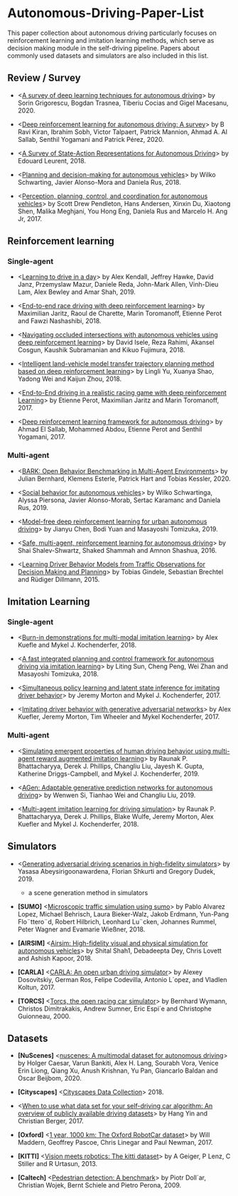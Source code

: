 # Autonomous-Driving-Paper-List

This paper collection about autonomous driving particularly focuses on reinforcement learning and imitation learning methods, which serve as decision making module in the self-driving pipeline. Papers about commonly used datasets and simulators are also included in this list.

## Review / Survey

* <[A survey of deep learning techniques for autonomous driving](https://arxiv.org/pdf/1910.07738)> by Sorin Grigorescu, Bogdan Trasnea, Tiberiu Cocias and Gigel Macesanu, 2020.

* <[Deep reinforcement learning for autonomous driving: A survey](https://arxiv.org/pdf/2002.00444)> by B Ravi Kiran, Ibrahim Sobh, Victor Talpaert, Patrick Mannion, Ahmad A. Al Sallab, Senthil Yogamani and Patrick Pérez, 2020.

* <[A Survey of State-Action Representations for Autonomous Driving](https://hal.archives-ouvertes.fr/hal-01908175/document)> by Edouard Leurent, 2018.

* <[Planning and decision-making for autonomous vehicles](https://www.annualreviews.org/doi/full/10.1146/annurev-control-060117-105157)> by Wilko Schwarting, Javier Alonso-Mora and Daniela Rus, 2018.

* <[Perception, planning, control, and coordination for autonomous vehicles](https://www.mdpi.com/2075-1702/5/1/6/pdf)> by Scott Drew Pendleton, Hans Andersen, Xinxin Du, Xiaotong Shen, Malika Meghjani, You Hong Eng, Daniela Rus and Marcelo H. Ang Jr, 2017.

## Reinforcement learning

### Single-agent

* <[Learning to drive in a day](https://arxiv.org/pdf/1807.00412.pdf%3C/p%3E%3Cp%3E)> by Alex Kendall, Jeffrey Hawke, David Janz, Przemyslaw Mazur, Daniele Reda, John-Mark Allen, Vinh-Dieu Lam, Alex Bewley and Amar Shah, 2019.

* <[End-to-end race driving with deep reinforcement learning](https://arxiv.org/pdf/1807.02371)> by Maximilian Jaritz, Raoul de Charette, Marin Toromanoff, Etienne Perot and Fawzi Nashashibi, 2018.

* <[Navigating occluded intersections with autonomous vehicles using deep reinforcement learning](https://arxiv.org/pdf/1705.01196.pdf?source=post_page)> by David Isele, Reza Rahimi, Akansel Cosgun, Kaushik Subramanian and Kikuo Fujimura, 2018.

* <[Intelligent land-vehicle model transfer trajectory planning method based on deep reinforcement learning](https://www.mdpi.com/1424-8220/18/9/2905/pdf)> by Lingli Yu, Xuanya Shao, Yadong Wei and Kaijun Zhou, 2018.

* <[End-to-End driving in a realistic racing game with deep reinforcement Learning](http://openaccess.thecvf.com/content_cvpr_2017_workshops/w5/papers/Perot_End-To-End_Driving_in_CVPR_2017_paper.pdf)> by Etienne Perot, Maximilian Jaritz and Marin Toromanoff, 2017.

* <[Deep reinforcement learning framework for autonomous driving](https://www.ingentaconnect.com/contentone/ist/ei/2017/00002017/00000019/art00012?crawler=true&mimetype=application/pdf)> by Ahmad El Sallab, Mohammed Abdou, Etienne Perot and Senthil Yogamani, 2017.


### Multi-agent

* <[BARK: Open Behavior Benchmarking in Multi-Agent Environments](https://arxiv.org/pdf/2003.02604)> by Julian Bernhard, Klemens Esterle, Patrick Hart and Tobias Kessler, 2020.

* <[Social behavior for autonomous vehicles](https://www.pnas.org/content/pnas/116/50/24972.full.pdf)> by Wilko Schwartinga, Alyssa Piersona, Javier Alonso-Morab, Sertac Karamanc and Daniela Rus, 2019.

* <[Model-free deep reinforcement learning for urban autonomous driving](https://arxiv.org/pdf/1904.09503)> by Jianyu Chen, Bodi Yuan and Masayoshi Tomizuka, 2019.

* <[Safe, multi-agent, reinforcement learning for autonomous driving](https://arxiv.org/pdf/1610.03295)> by Shai Shalev-Shwartz, Shaked Shammah and Amnon Shashua, 2016.

* <[Learning Driver Behavior Models from Traffic Observations for Decision Making and Planning](https://ieeexplore.ieee.org/stamp/stamp.jsp?tp=&arnumber=7014400)> by Tobias Gindele, Sebastian Brechtel and Rüdiger Dillmann, 2015.

## Imitation Learning

### Single-agent

* <[Burn-in demonstrations for multi-modal imitation learning](https://dl.acm.org/ft_gateway.cfm?id=3237856&type=pdf)> by Alex Kuefle and Mykel J. Kochenderfer, 2018.

* <[A fast integrated planning and control framework for autonomous driving via imitation learning](https://arxiv.org/pdf/1707.02515)> by Liting Sun, Cheng Peng, Wei Zhan and Masayoshi Tomizuka, 2018.

* <[Simultaneous policy learning and latent state inference for imitating driver behavior](https://arxiv.org/pdf/1704.05566)> by Jeremy Morton and Mykel J. Kochenderfer, 2017.

* <[Imitating driver behavior with generative adversarial networks](https://arxiv.org/pdf/1701.06699)> by Alex Kuefler, Jeremy Morton, Tim Wheeler and Mykel Kochenderfer, 2017.

### Multi-agent

* <[Simulating emergent properties of human driving behavior using multi-agent reward augmented imitation learning](https://arxiv.org/pdf/1903.05766)> by Raunak P. Bhattacharyya, Derek J. Phillips, Changliu Liu, Jayesh K. Gupta, Katherine Driggs-Campbell, and Mykel J. Kochenderfer, 2019.

* <[AGen: Adaptable generative prediction networks for autonomous driving](https://www.cs.cmu.edu/~cliu6/files/iv19-1.pdf)> by Wenwen Si, Tianhao Wei and Changliu Liu, 2019.

* <[Multi-agent imitation learning for driving simulation](https://arxiv.org/pdf/1803.01044)> by Raunak P. Bhattacharyya, Derek J. Phillips, Blake Wulfe, Jeremy Morton, Alex Kuefler and Mykel J. Kochenderfer, 2018.


## Simulators

* <[Generating adversarial driving scenarios in high-fidelity simulators](http://www.cim.mcgill.ca/~florian/pdfs/icra-2019-adversarial.pdf)> by Yasasa Abeysirigoonawardena, Florian Shkurti and Gregory Dudek, 2019.

    - a scene generation method in simulators

* **[SUMO]** <[Microscopic traffic simulation using sumo](https://elib.dlr.de/127994/1/08569938.pdf)> by Pablo Alvarez Lopez, Michael Behrisch, Laura Bieker-Walz, Jakob Erdmann, Yun-Pang Flo¨ttero¨d, Robert Hilbrich, Leonhard Lu¨cken, Johannes Rummel, Peter Wagner and Evamarie Wießner, 2018.

* **[AIRSIM]** <[Airsim: High-fidelity visual and physical simulation for autonomous vehicles](https://arxiv.org/pdf/1705.05065.pdf%20http://arxiv.org/abs/1705.05065)> by Shital Shah1, Debadeepta Dey, Chris Lovett and Ashish Kapoor, 2018.

* **[CARLA]** <[CARLA: An open urban driving simulator](https://arxiv.org/pdf/1711.03938)> by Alexey Dosovitskiy, German Ros, Felipe Codevilla, Antonio L´opez, and Vladlen Koltun, 2017.

* **[TORCS]** <[Torcs, the open racing car simulator](https://pdfs.semanticscholar.org/b9c4/d931665ec87c16fcd44cae8fdaec1215e81e.pdf)> by Bernhard Wymann, Christos Dimitrakakis, Andrew Sumner, Eric Espi´e and Christophe Guionneau, 2000.

## Datasets

* **[NuScenes]** <[nuscenes: A multimodal dataset for autonomous driving](http://openaccess.thecvf.com/content_CVPR_2020/papers/Caesar_nuScenes_A_Multimodal_Dataset_for_Autonomous_Driving_CVPR_2020_paper.pdf)> by Holger Caesar, Varun Bankiti, Alex H. Lang, Sourabh Vora, Venice Erin Liong, Qiang Xu, Anush Krishnan, Yu Pan, Giancarlo Baldan and Oscar Beijbom, 2020.

* **[Cityscapes]** <[Cityscapes Data Collection](https://www.cityscapes-dataset.com/)> 2018.

* <[When to use what data set for your self-driving car algorithm: An overview of publicly available driving datasets](https://www.researchgate.net/profile/Hang_Yin26/publication/320475411_When_to_use_what_data_set_for_your_self-driving_car_algorithm_An_overview_of_publicly_available_driving_datasets/links/59e7ead6458515c3630fbdda/When-to-use-what-data-set-for-your-self-driving-car-algorithm-An-overview-of-publicly-available-driving-datasets.pdf)> by Hang Yin and Christian Berger, 2017.

* **[Oxford]** <[1 year, 1000 km: The Oxford RobotCar dataset](https://ora.ox.ac.uk/objects/uuid:c5266bad-e0f8-49f1-918e-1602ef935990/download_file?file_format=pdf&safe_filename=1%2BYear%252C%2B1000km-%2BThe%2BOxford%2BRobotCar%2BDataset.pdf&type_of_work=Journal+article)> by Will Maddern, Geoffrey Pascoe, Chris Linegar and Paul Newman, 2017.

* **[KITTI]** <[Vision meets robotics: The kitti dataset](https://journals.sagepub.com/doi/full/10.1177/0278364913491297)> by A Geiger, P Lenz, C Stiller and R Urtasun, 2013.

* **[Caltech]** <[Pedestrian detection: A benchmark](https://pdollar.github.io/files/papers/DollarCVPR09peds.pdf)> by Piotr Doll´ar, Christian Wojek, Bernt Schiele and Pietro Perona, 2009.

